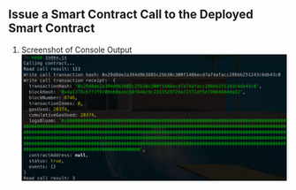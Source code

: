 Issue a Smart Contract Call to the Deployed Smart Contract
---
1) Screenshot of Console Output
![](./TransactionOutput.png)
